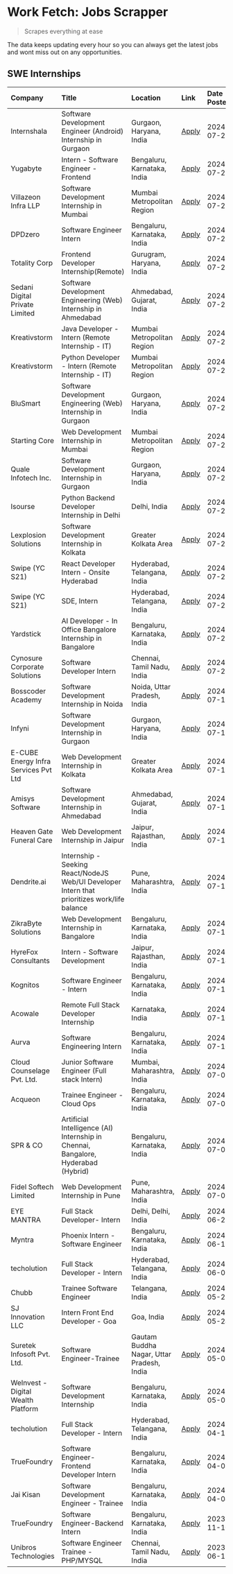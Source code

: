 # Work Fetch: Jobs Scrapper
> Scrapes everything at ease

The data keeps updating every hour so you can always get the latest jobs and wont miss out on any opportunities.

## SWE Internships
<!--START_SECTION:workfetch-->
| Company                              | Title                                                                                        | Location                                  | Link                                                                                                                                                                                                                                                                                                      | Date Posted   |
|:-------------------------------------|:---------------------------------------------------------------------------------------------|:------------------------------------------|:----------------------------------------------------------------------------------------------------------------------------------------------------------------------------------------------------------------------------------------------------------------------------------------------------------|:--------------|
| Internshala                          | Software Development Engineer (Android) Internship in Gurgaon                                | Gurgaon, Haryana, India                   | [Apply](https://in.linkedin.com/jobs/view/software-development-engineer-android-internship-in-gurgaon-at-internshala-3987153031?position=31&pageNum=0&refId=T7ZKLHb1JGDMtX0x68266A%3D%3D&trackingId=GlywQ7DdQZsJWK%2FdHdeOaQ%3D%3D&trk=public_jobs_jserp-result_search-card)                              | 2024-07-29    |
| Yugabyte                             | Intern - Software Engineer - Frontend                                                        | Bengaluru, Karnataka, India               | [Apply](https://in.linkedin.com/jobs/view/intern-software-engineer-frontend-at-yugabyte-3986935406?position=41&pageNum=0&refId=T7ZKLHb1JGDMtX0x68266A%3D%3D&trackingId=8xw6EgJxlC8QpTi4sD7OMA%3D%3D&trk=public_jobs_jserp-result_search-card)                                                             | 2024-07-29    |
| Villazeon Infra LLP                  | Software Development Internship in Mumbai                                                    | Mumbai Metropolitan Region                | [Apply](https://in.linkedin.com/jobs/view/software-development-internship-in-mumbai-at-villazeon-infra-llp-3985431977?position=54&pageNum=0&refId=T7ZKLHb1JGDMtX0x68266A%3D%3D&trackingId=98prWkNa3WRozXE8Htr0Ww%3D%3D&trk=public_jobs_jserp-result_search-card)                                          | 2024-07-27    |
| DPDzero                              | Software Engineer Intern                                                                     | Bengaluru, Karnataka, India               | [Apply](https://in.linkedin.com/jobs/view/software-engineer-intern-at-dpdzero-3984918371?position=35&pageNum=0&refId=T7ZKLHb1JGDMtX0x68266A%3D%3D&trackingId=4K97HqqagNlFRoj%2FGT%2Bjeg%3D%3D&trk=public_jobs_jserp-result_search-card)                                                                   | 2024-07-26    |
| Totality Corp                        | Frontend Developer Internship(Remote)                                                        | Gurugram, Haryana, India                  | [Apply](https://in.linkedin.com/jobs/view/frontend-developer-internship-remote-at-totality-corp-3982253688?position=4&pageNum=0&refId=T7ZKLHb1JGDMtX0x68266A%3D%3D&trackingId=eN5t2WKZDnIr4LLU%2BO3C5Q%3D%3D&trk=public_jobs_jserp-result_search-card)                                                    | 2024-07-25    |
| Sedani Digital Private Limited       | Software Development Engineering (Web) Internship in Ahmedabad                               | Ahmedabad, Gujarat, India                 | [Apply](https://in.linkedin.com/jobs/view/software-development-engineering-web-internship-in-ahmedabad-at-sedani-digital-private-limited-3985017980?position=12&pageNum=0&refId=T7ZKLHb1JGDMtX0x68266A%3D%3D&trackingId=dvz89xMIj%2BjwhZ2ZIJdmJQ%3D%3D&trk=public_jobs_jserp-result_search-card)          | 2024-07-25    |
| Kreativstorm                         | Java Developer - Intern (Remote Internship - IT)                                             | Mumbai Metropolitan Region                | [Apply](https://in.linkedin.com/jobs/view/java-developer-intern-remote-internship-it-at-kreativstorm-3984337445?position=23&pageNum=0&refId=T7ZKLHb1JGDMtX0x68266A%3D%3D&trackingId=28P1etyufCmUjKR5%2B44Kcw%3D%3D&trk=public_jobs_jserp-result_search-card)                                              | 2024-07-25    |
| Kreativstorm                         | Python Developer - Intern (Remote Internship - IT)                                           | Mumbai Metropolitan Region                | [Apply](https://in.linkedin.com/jobs/view/python-developer-intern-remote-internship-it-at-kreativstorm-3985007700?position=38&pageNum=0&refId=T7ZKLHb1JGDMtX0x68266A%3D%3D&trackingId=dg3rbjgpc6XQlJqy9IKnKg%3D%3D&trk=public_jobs_jserp-result_search-card)                                              | 2024-07-25    |
| BluSmart                             | Software Development Engineering (Web) Internship in Gurgaon                                 | Gurgaon, Haryana, India                   | [Apply](https://in.linkedin.com/jobs/view/software-development-engineering-web-internship-in-gurgaon-at-blusmart-3981371374?position=13&pageNum=0&refId=T7ZKLHb1JGDMtX0x68266A%3D%3D&trackingId=Q8hwDMaFhaJvFtnWTriXFw%3D%3D&trk=public_jobs_jserp-result_search-card)                                    | 2024-07-23    |
| Starting Core                        | Web Development Internship in Mumbai                                                         | Mumbai Metropolitan Region                | [Apply](https://in.linkedin.com/jobs/view/web-development-internship-in-mumbai-at-starting-core-3981367557?position=15&pageNum=0&refId=T7ZKLHb1JGDMtX0x68266A%3D%3D&trackingId=Bg%2BlJF9nLWrT4q21EOGLhw%3D%3D&trk=public_jobs_jserp-result_search-card)                                                   | 2024-07-23    |
| Quale Infotech Inc.                  | Software Development Internship in Gurgaon                                                   | Gurgaon, Haryana, India                   | [Apply](https://in.linkedin.com/jobs/view/software-development-internship-in-gurgaon-at-quale-infotech-inc-3981372174?position=17&pageNum=0&refId=T7ZKLHb1JGDMtX0x68266A%3D%3D&trackingId=RiTPSkgbZNzQ4adkmy1WmQ%3D%3D&trk=public_jobs_jserp-result_search-card)                                          | 2024-07-23    |
| Isourse                              | Python Backend Developer Internship in Delhi                                                 | Delhi, India                              | [Apply](https://in.linkedin.com/jobs/view/python-backend-developer-internship-in-delhi-at-isourse-3981371334?position=25&pageNum=0&refId=T7ZKLHb1JGDMtX0x68266A%3D%3D&trackingId=YaCZNl4lhyDQ0oN%2F%2BhwCbQ%3D%3D&trk=public_jobs_jserp-result_search-card)                                               | 2024-07-23    |
| Lexplosion Solutions                 | Software Development Internship in Kolkata                                                   | Greater Kolkata Area                      | [Apply](https://in.linkedin.com/jobs/view/software-development-internship-in-kolkata-at-lexplosion-solutions-3981366528?position=27&pageNum=0&refId=T7ZKLHb1JGDMtX0x68266A%3D%3D&trackingId=8KSrYBuIlgEHCInPpuGJUQ%3D%3D&trk=public_jobs_jserp-result_search-card)                                        | 2024-07-23    |
| Swipe (YC S21)                       | React Developer Intern - Onsite Hyderabad                                                    | Hyderabad, Telangana, India               | [Apply](https://in.linkedin.com/jobs/view/react-developer-intern-onsite-hyderabad-at-swipe-yc-s21-3981326010?position=43&pageNum=0&refId=T7ZKLHb1JGDMtX0x68266A%3D%3D&trackingId=m%2BzNNgv4Hx6qEBp%2FlHtTCA%3D%3D&trk=public_jobs_jserp-result_search-card)                                               | 2024-07-23    |
| Swipe (YC S21)                       | SDE, Intern                                                                                  | Hyderabad, Telangana, India               | [Apply](https://in.linkedin.com/jobs/view/sde-intern-at-swipe-yc-s21-3980368092?position=36&pageNum=0&refId=T7ZKLHb1JGDMtX0x68266A%3D%3D&trackingId=a2TsdUjNtXvCA8%2BBvWV0rg%3D%3D&trk=public_jobs_jserp-result_search-card)                                                                              | 2024-07-22    |
| Yardstick                            | AI Developer - In Office Bangalore Internship in Bangalore                                   | Bengaluru, Karnataka, India               | [Apply](https://in.linkedin.com/jobs/view/ai-developer-in-office-bangalore-internship-in-bangalore-at-yardstick-3981740317?position=45&pageNum=0&refId=T7ZKLHb1JGDMtX0x68266A%3D%3D&trackingId=O0mMz3vqLq88tkEx%2BGfjlA%3D%3D&trk=public_jobs_jserp-result_search-card)                                   | 2024-07-21    |
| Cynosure Corporate Solutions         | Software Developer Intern                                                                    | Chennai, Tamil Nadu, India                | [Apply](https://in.linkedin.com/jobs/view/software-developer-intern-at-cynosure-corporate-solutions-3979445794?position=21&pageNum=0&refId=T7ZKLHb1JGDMtX0x68266A%3D%3D&trackingId=ASTbytTJSXQqduxA%2BxQdEA%3D%3D&trk=public_jobs_jserp-result_search-card)                                               | 2024-07-20    |
| Bosscoder Academy                    | Software Development Internship in Noida                                                     | Noida, Uttar Pradesh, India               | [Apply](https://in.linkedin.com/jobs/view/software-development-internship-in-noida-at-bosscoder-academy-3979668791?position=5&pageNum=0&refId=T7ZKLHb1JGDMtX0x68266A%3D%3D&trackingId=E%2B1Oju2VnXyUMNtzBm%2FV2w%3D%3D&trk=public_jobs_jserp-result_search-card)                                          | 2024-07-18    |
| Infyni                               | Software Development Internship in Gurgaon                                                   | Gurgaon, Haryana, India                   | [Apply](https://in.linkedin.com/jobs/view/software-development-internship-in-gurgaon-at-infyni-3979668846?position=8&pageNum=0&refId=T7ZKLHb1JGDMtX0x68266A%3D%3D&trackingId=Z5RGBm5ZibGBz6MoH0qpxw%3D%3D&trk=public_jobs_jserp-result_search-card)                                                       | 2024-07-18    |
| E-CUBE Energy Infra Services Pvt Ltd | Web Development Internship in Kolkata                                                        | Greater Kolkata Area                      | [Apply](https://in.linkedin.com/jobs/view/web-development-internship-in-kolkata-at-e-cube-energy-infra-services-pvt-ltd-3979668815?position=14&pageNum=0&refId=T7ZKLHb1JGDMtX0x68266A%3D%3D&trackingId=7KpJq7a6Lt9rTC3atqw5Dg%3D%3D&trk=public_jobs_jserp-result_search-card)                             | 2024-07-18    |
| Amisys Software                      | Software Development Internship in Ahmedabad                                                 | Ahmedabad, Gujarat, India                 | [Apply](https://in.linkedin.com/jobs/view/software-development-internship-in-ahmedabad-at-amisys-software-3979670728?position=19&pageNum=0&refId=T7ZKLHb1JGDMtX0x68266A%3D%3D&trackingId=nrTooqHIZmMw8NS4aCPgdg%3D%3D&trk=public_jobs_jserp-result_search-card)                                           | 2024-07-18    |
| Heaven Gate Funeral Care             | Web Development Internship in Jaipur                                                         | Jaipur, Rajasthan, India                  | [Apply](https://in.linkedin.com/jobs/view/web-development-internship-in-jaipur-at-heaven-gate-funeral-care-3979674387?position=37&pageNum=0&refId=T7ZKLHb1JGDMtX0x68266A%3D%3D&trackingId=d3btiUxL68eWDk90Y9nDxg%3D%3D&trk=public_jobs_jserp-result_search-card)                                          | 2024-07-18    |
| Dendrite.ai                          | Internship - Seeking React/NodeJS Web/UI Developer Intern that prioritizes work/life balance | Pune, Maharashtra, India                  | [Apply](https://in.linkedin.com/jobs/view/internship-seeking-react-nodejs-web-ui-developer-intern-that-prioritizes-work-life-balance-at-dendrite-ai-3979104292?position=53&pageNum=0&refId=T7ZKLHb1JGDMtX0x68266A%3D%3D&trackingId=ZGttdFwIrcESOjzImvQV9A%3D%3D&trk=public_jobs_jserp-result_search-card) | 2024-07-18    |
| ZikraByte Solutions                  | Web Development Internship in Bangalore                                                      | Bengaluru, Karnataka, India               | [Apply](https://in.linkedin.com/jobs/view/web-development-internship-in-bangalore-at-zikrabyte-solutions-3978596765?position=39&pageNum=0&refId=T7ZKLHb1JGDMtX0x68266A%3D%3D&trackingId=1xZrgs9T4cn%2F0%2BcoglRy7g%3D%3D&trk=public_jobs_jserp-result_search-card)                                        | 2024-07-17    |
| HyreFox Consultants                  | Intern - Software Development                                                                | Jaipur, Rajasthan, India                  | [Apply](https://in.linkedin.com/jobs/view/intern-software-development-at-hyrefox-consultants-3975991352?position=42&pageNum=0&refId=T7ZKLHb1JGDMtX0x68266A%3D%3D&trackingId=FcEKdMHlHa%2FnvVh3QN3Vsw%3D%3D&trk=public_jobs_jserp-result_search-card)                                                      | 2024-07-14    |
| Kognitos                             | Software Engineer - Intern                                                                   | Bengaluru, Karnataka, India               | [Apply](https://in.linkedin.com/jobs/view/software-engineer-intern-at-kognitos-3973566759?position=6&pageNum=0&refId=T7ZKLHb1JGDMtX0x68266A%3D%3D&trackingId=pOHq0SBhqNdWqWx5y8LNWA%3D%3D&trk=public_jobs_jserp-result_search-card)                                                                       | 2024-07-11    |
| Acowale                              | Remote Full Stack Developer Internship                                                       | Karnataka, India                          | [Apply](https://in.linkedin.com/jobs/view/remote-full-stack-developer-internship-at-acowale-3971889398?position=11&pageNum=0&refId=T7ZKLHb1JGDMtX0x68266A%3D%3D&trackingId=YyTpjeJBJeE0EXreXOJIxQ%3D%3D&trk=public_jobs_jserp-result_search-card)                                                         | 2024-07-10    |
| Aurva                                | Software Engineering Intern                                                                  | Bengaluru, Karnataka, India               | [Apply](https://in.linkedin.com/jobs/view/software-engineering-intern-at-aurva-3972234446?position=47&pageNum=0&refId=T7ZKLHb1JGDMtX0x68266A%3D%3D&trackingId=HlVQcGmGgy0JY8mrBx2%2BJA%3D%3D&trk=public_jobs_jserp-result_search-card)                                                                    | 2024-07-10    |
| Cloud Counselage Pvt. Ltd.           | Junior Software Engineer (Full stack Intern)                                                 | Mumbai, Maharashtra, India                | [Apply](https://in.linkedin.com/jobs/view/junior-software-engineer-full-stack-intern-at-cloud-counselage-pvt-ltd-3967725851?position=16&pageNum=0&refId=T7ZKLHb1JGDMtX0x68266A%3D%3D&trackingId=mQF1phBRVO0oXm9K%2FvoZyA%3D%3D&trk=public_jobs_jserp-result_search-card)                                  | 2024-07-09    |
| Acqueon                              | Trainee Engineer - Cloud Ops                                                                 | Bengaluru, Karnataka, India               | [Apply](https://in.linkedin.com/jobs/view/trainee-engineer-cloud-ops-at-acqueon-3971538216?position=56&pageNum=0&refId=T7ZKLHb1JGDMtX0x68266A%3D%3D&trackingId=lphPkqDBdJVtYKv00ioNMA%3D%3D&trk=public_jobs_jserp-result_search-card)                                                                     | 2024-07-09    |
| SPR & CO                             | Artificial Intelligence (AI) Internship in Chennai, Bangalore, Hyderabad (Hybrid)            | Bengaluru, Karnataka, India               | [Apply](https://in.linkedin.com/jobs/view/artificial-intelligence-ai-internship-in-chennai-bangalore-hyderabad-hybrid-at-spr-co-3965687745?position=20&pageNum=0&refId=T7ZKLHb1JGDMtX0x68266A%3D%3D&trackingId=SSIp3EN%2F50AWKDJPsrqVQw%3D%3D&trk=public_jobs_jserp-result_search-card)                   | 2024-07-02    |
| Fidel Softech Limited                | Web Development Internship in Pune                                                           | Pune, Maharashtra, India                  | [Apply](https://in.linkedin.com/jobs/view/web-development-internship-in-pune-at-fidel-softech-limited-3965691167?position=24&pageNum=0&refId=T7ZKLHb1JGDMtX0x68266A%3D%3D&trackingId=7s86s93DmO48t7LkwYIGEw%3D%3D&trk=public_jobs_jserp-result_search-card)                                               | 2024-07-02    |
| EYE MANTRA                           | Full Stack Developer- Intern                                                                 | Delhi, Delhi, India                       | [Apply](https://in.linkedin.com/jobs/view/full-stack-developer-intern-at-eye-mantra-3960988037?position=46&pageNum=0&refId=T7ZKLHb1JGDMtX0x68266A%3D%3D&trackingId=5PNcfADZopGxSY8n0IRpzg%3D%3D&trk=public_jobs_jserp-result_search-card)                                                                 | 2024-06-28    |
| Myntra                               | Phoenix Intern - Software Engineer                                                           | Bengaluru, Karnataka, India               | [Apply](https://in.linkedin.com/jobs/view/phoenix-intern-software-engineer-at-myntra-3947244832?position=33&pageNum=0&refId=T7ZKLHb1JGDMtX0x68266A%3D%3D&trackingId=LvxwNO2ud8y1wbu35NHFsw%3D%3D&trk=public_jobs_jserp-result_search-card)                                                                | 2024-06-12    |
| techolution                          | Full Stack Developer - Intern                                                                | Hyderabad, Telangana, India               | [Apply](https://in.linkedin.com/jobs/view/full-stack-developer-intern-at-techolution-3947911862?position=49&pageNum=0&refId=T7ZKLHb1JGDMtX0x68266A%3D%3D&trackingId=qfFuNQQqwXqGTj17zSDQfA%3D%3D&trk=public_jobs_jserp-result_search-card)                                                                | 2024-06-06    |
| Chubb                                | Trainee Software Engineer                                                                    | Telangana, India                          | [Apply](https://in.linkedin.com/jobs/view/trainee-software-engineer-at-chubb-3955950075?position=30&pageNum=0&refId=T7ZKLHb1JGDMtX0x68266A%3D%3D&trackingId=rLFQZgFK1l8QeABXN4K9VA%3D%3D&trk=public_jobs_jserp-result_search-card)                                                                        | 2024-05-27    |
| SJ Innovation LLC                    | Intern Front End Developer - Goa                                                             | Goa, India                                | [Apply](https://in.linkedin.com/jobs/view/intern-front-end-developer-goa-at-sj-innovation-llc-3931678611?position=7&pageNum=0&refId=T7ZKLHb1JGDMtX0x68266A%3D%3D&trackingId=28TC93S4gmANH6XTareAPQ%3D%3D&trk=public_jobs_jserp-result_search-card)                                                        | 2024-05-24    |
| Suretek Infosoft Pvt. Ltd.           | Software Engineer-Trainee                                                                    | Gautam Buddha Nagar, Uttar Pradesh, India | [Apply](https://in.linkedin.com/jobs/view/software-engineer-trainee-at-suretek-infosoft-pvt-ltd-3916999948?position=29&pageNum=0&refId=T7ZKLHb1JGDMtX0x68266A%3D%3D&trackingId=9TAOz9BG6DqSORJ5xNM4yw%3D%3D&trk=public_jobs_jserp-result_search-card)                                                     | 2024-05-04    |
| WeInvest - Digital Wealth Platform   | Software Development Internship                                                              | Bengaluru, Karnataka, India               | [Apply](https://in.linkedin.com/jobs/view/software-development-internship-at-weinvest-digital-wealth-platform-3912867225?position=2&pageNum=0&refId=T7ZKLHb1JGDMtX0x68266A%3D%3D&trackingId=zBkdfUPUOpaAA6PbqcVOIA%3D%3D&trk=public_jobs_jserp-result_search-card)                                        | 2024-05-01    |
| techolution                          | Full Stack Developer - Intern                                                                | Hyderabad, Telangana, India               | [Apply](https://in.linkedin.com/jobs/view/full-stack-developer-intern-at-techolution-3904814977?position=55&pageNum=0&refId=T7ZKLHb1JGDMtX0x68266A%3D%3D&trackingId=0RV0nVGLJpHLWLdd6jXjXw%3D%3D&trk=public_jobs_jserp-result_search-card)                                                                | 2024-04-18    |
| TrueFoundry                          | Software Engineer- Frontend Developer Intern                                                 | Bengaluru, Karnataka, India               | [Apply](https://in.linkedin.com/jobs/view/software-engineer-frontend-developer-intern-at-truefoundry-3887320206?position=22&pageNum=0&refId=T7ZKLHb1JGDMtX0x68266A%3D%3D&trackingId=x8HVBYTqlPAyXUmcLM3X%2Fw%3D%3D&trk=public_jobs_jserp-result_search-card)                                              | 2024-04-05    |
| Jai Kisan                            | Software Development Engineer - Trainee                                                      | Bengaluru, Karnataka, India               | [Apply](https://in.linkedin.com/jobs/view/software-development-engineer-trainee-at-jai-kisan-3913911193?position=26&pageNum=0&refId=T7ZKLHb1JGDMtX0x68266A%3D%3D&trackingId=%2BnlQppsSHEUYPmB4DEBfMA%3D%3D&trk=public_jobs_jserp-result_search-card)                                                      | 2024-04-04    |
| TrueFoundry                          | Software Engineer-Backend Intern                                                             | Bengaluru, Karnataka, India               | [Apply](https://in.linkedin.com/jobs/view/software-engineer-backend-intern-at-truefoundry-3779508170?position=40&pageNum=0&refId=T7ZKLHb1JGDMtX0x68266A%3D%3D&trackingId=1YeCV6dk605VlpvOu%2BE1Fg%3D%3D&trk=public_jobs_jserp-result_search-card)                                                         | 2023-11-10    |
| Unibros Technologies                 | Software Engineer Trainee - PHP/MYSQL                                                        | Chennai, Tamil Nadu, India                | [Apply](https://in.linkedin.com/jobs/view/software-engineer-trainee-php-mysql-at-unibros-technologies-3656599241?position=50&pageNum=0&refId=T7ZKLHb1JGDMtX0x68266A%3D%3D&trackingId=4cL2gYhsA5bO2FxriDG6Qw%3D%3D&trk=public_jobs_jserp-result_search-card)                                               | 2023-06-12    |
<!--END_SECTION:workfetch-->
